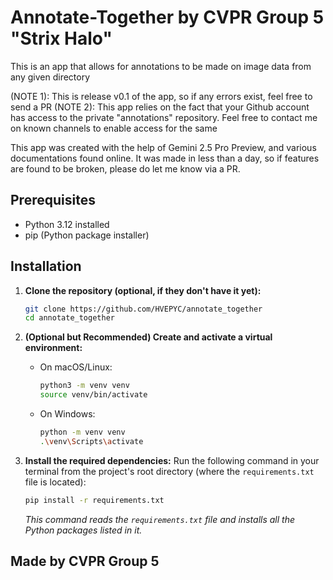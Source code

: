 # Annotate-Together by CVPR Group 5 "Strix Halo"

This is an app that allows for annotations to be made on image data from any given directory

(NOTE 1): This is release v0.1 of the app, so if any errors exist, feel free to send a PR
(NOTE 2): This app relies on the fact that your Github account has access to the private "annotations" repository. Feel free to contact me on known channels to enable access for the same

This app was created with the help of Gemini 2.5 Pro Preview, and various documentations found online. It was made in less than a day, so if features are found to be broken, please do let me know via a PR.

## Prerequisites

*   Python 3.12 installed
*   pip (Python package installer)

## Installation

1.  **Clone the repository (optional, if they don't have it yet):**
    ```bash
    git clone https://github.com/HVEPYC/annotate_together
    cd annotate_together
    ```

2.  **(Optional but Recommended) Create and activate a virtual environment:**
    *   On macOS/Linux:
        ```bash
        python3 -m venv venv
        source venv/bin/activate
        ```
    *   On Windows:
        ```bash
        python -m venv venv
        .\venv\Scripts\activate
        ```

3.  **Install the required dependencies:**
    Run the following command in your terminal from the project's root directory (where the `requirements.txt` file is located):

    ```bash
    pip install -r requirements.txt
    ```
    *This command reads the `requirements.txt` file and installs all the Python packages listed in it.*

## Made by CVPR Group 5